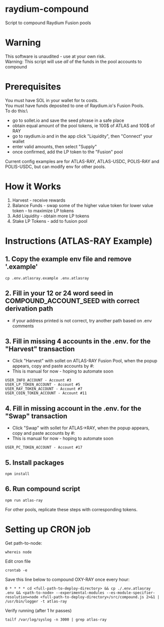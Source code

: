 # raydium-compound
Script to compound Raydium Fusion pools

# Warning
This software is unaudited - use at your own risk.\
Warning: This script will use *all* of the funds in the pool accounts to compound

# Prerequisites
You must have SOL in your wallet for tx costs.\
You must have funds deposited to one of Raydium.io's Fusion Pools.\
To do this:\
- go to sollet.io and save the seed phrase in a safe place
- obtain equal amount of the pool tokens, ie 100$ of ATLAS and 100$ of RAY
- go to raydium.io and in the app click "Liquidity", then "Connect" your wallet
- enter valid amounts, then select "Supply"
- once confirmed, add the LP token to the "Fusion" pool

Current config examples are for ATLAS-RAY, ATLAS-USDC, POLIS-RAY and POLIS-USDC, but can modify env for other pools.


# How it Works
1. Harvest - receive rewards
2. Balance Funds - swap some of the higher value token for lower value token - to maximize LP tokens
3. Add Liquidity - obtain more LP tokens
4. Stake LP Tokens - add to fusion pool


# Instructions (ATLAS-RAY Example)

## 1. Copy the example env file and remove '.example'
```
cp .env.atlasray.example .env.atlasray
```
## 2. Fill in your 12 or 24 word seed in COMPOUND_ACCOUNT_SEED with correct derivation path
- if your address printed is not correct, try another path based on .env comments

## 3. Fill in missing 4 accounts in the .env.<pool> for the "Harvest" transaction
- Click "Harvest" with sollet on ATLAS-RAY Fusion Pool, when the popup appears, copy and paste accounts by #:
- This is manual for now - hoping to automate soon
```
USER_INFO_ACCOUNT - Account #3
USER_LP_TOKEN_ACCOUNT - Account #5
USER_RAY_TOKEN_ACCOUNT - Account #7
USER_COIN_TOKEN_ACCOUNT - Account #11
```

## 4. Fill in missing account in the .env.<pool> for the "Swap" transaction
- Click "Swap" with sollet for ATLAS->RAY, when the popup appears, copy and paste accounts by #:
- This is manual for now - hoping to automate soon
```
USER_PC_TOKEN_ACCOUNT - Account #17
```

## 5. Install packages
```
npm install
```

## 6. Run compound script
```
npm run atlas-ray
```

For other pools, replicate these steps with corresponding tokens.


# Setting up CRON job
Get path-to-node:
```
whereis node
```
Edit cron file
```
crontab -e
```
Save this line below to compound OXY-RAY once every hour:
```
0 * * * * cd <full-path-to-deploy-directory> && cp ./.env.atlasray .env && <path-to-node> --experimental-modules --es-module-specifier-resolution=node <full-path-to-deploy-directory>/src/compound.js 2>&1 | /usr/bin/logger -t atlas-ray
```
Verify running (after 1 hr passes)
```
tailf /var/log/syslog -n 3000 | grep atlas-ray
```
